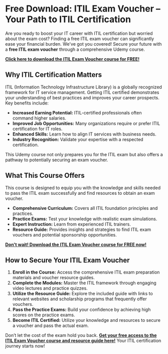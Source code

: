 # Free Download: ITIL Exam Voucher – Your Path to ITIL Certification

Are you ready to boost your IT career with ITIL certification but worried about the exam cost? Finding a free ITIL exam voucher can significantly ease your financial burden. We've got you covered! Secure your future with a **free ITIL exam voucher** through a comprehensive Udemy course.

[**Click here to download the ITIL Exam Voucher course for FREE!**](https://udemywork.com/itil-exam-voucher)

## Why ITIL Certification Matters

ITIL (Information Technology Infrastructure Library) is a globally recognized framework for IT service management. Getting ITIL certified demonstrates your understanding of best practices and improves your career prospects. Key benefits include:

*   **Increased Earning Potential:** ITIL-certified professionals often command higher salaries.
*   **Improved Job Opportunities:** Many organizations require or prefer ITIL certification for IT roles.
*   **Enhanced Skills:** Learn how to align IT services with business needs.
*   **Industry Recognition:** Validate your expertise with a respected certification.

This Udemy course not only prepares you for the ITIL exam but also offers a pathway to potentially securing an exam voucher.

## What This Course Offers

This course is designed to equip you with the knowledge and skills needed to pass the ITIL exam successfully and find resources to obtain an exam voucher.

*   **Comprehensive Curriculum:** Covers all ITIL foundation principles and practices.
*   **Practice Exams:** Test your knowledge with realistic exam simulations.
*   **Expert Instruction:** Learn from experienced ITIL trainers.
*   **Resource Guide:** Provides insights and strategies to find ITIL exam vouchers and potential sponsorship opportunities.

[**Don't wait! Download the ITIL Exam Voucher course for FREE now!**](https://udemywork.com/itil-exam-voucher)

## How to Secure Your ITIL Exam Voucher

1.  **Enroll in the Course:** Access the comprehensive ITIL exam preparation materials and voucher resource guides.
2.  **Complete the Modules:** Master the ITIL framework through engaging video lectures and practice quizzes.
3.  **Utilize the Resource Guide:** Explore the included guide with links to relevant websites and scholarship programs that frequently offer vouchers.
4.  **Pass the Practice Exams:** Build your confidence by achieving high scores on the practice exams.
5.  **Become ITIL Certified:** Utilize your knowledge and resources to secure a voucher and pass the actual exam.

Don’t let the cost of the exam hold you back. **[Get your free access to the ITIL Exam Voucher course and resource guide here!](https://udemywork.com/itil-exam-voucher)** Your ITIL certification journey starts now!
